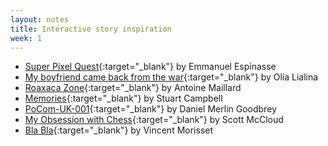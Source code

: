 ```yaml
---
layout: notes
title: Interactive story inspiration
week: 1
---
```


<!-- - [Form Art](http://www.c3.hu/collection/form/){:target="blank"} -->
<!-- - [Zork](http://iplayif.com/?story=http%3A%2F%2Fwww.ifarchive.org%2Fif-archive%2Fgames%2Fzcode%2Fzdungeon.z5){:target="blank"} -->
<!-- - [Slouching Towards Bedlam](http://iplayif.com/?story=http%3A%2F%2Fwww.ifarchive.org%2Fif-archive%2Fgames%2Fcompetition2003%2Fzcode%2Fslouch%2Fslouch.z5){:target="blank"} -->
<!-- - [Deression Quest](http://www.depressionquest.com/dqfinal.html){:target="blank"} -->
<!-- - [Candybox](https://candybox2.github.io/candybox/){:target="blank"}
- [Blue Hyacinth](http://vispo.com/StirFryTexts/bluehyacinth3.html#){:target="blank"}
- [Soliloquy](http://collection.eliterature.org/1/works/goldsmith__soliloquy/){:target="blank"}
- [Mad takes](http://www.madtakes.com/){:target="blank"}
 -->

- [Super Pixel Quest](http://superpixelquest.com/){:target="_blank"} by Emmanuel Espinasse
- [My boyfriend came back from the war](http://www.teleportacia.org/war/){:target="_blank"} by Olia Lialina
- [Roaxaca Zone](http://www.bdnext.net/roaxaca-zone/){:target="_blank"} by Antoine Maillard
- [Memories](http://memories.sutueatsflies.com/){:target="_blank"} by Stuart Campbell
- [PoCom-UK-001](http://e-merl.com/pocom.htm){:target="_blank"} by Daniel Merlin Goodbrey
- [My Obsession with Chess](http://scottmccloud.com/1-webcomics/chess/chess.html){:target="_blank"} by Scott McCloud
- [Bla Bla](http://blabla.nfb.ca/#/blabla){:target="_blank"} by Vincent Morisset 
